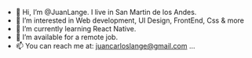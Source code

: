 - 👋 Hi, I’m @JuanLange. I live in San Martin de los Andes.
- 👀 I’m interested in Web development, UI Design, FrontEnd, Css & more
- 🌱 I’m currently learning React Native.
- 🤝 I’m available for a remote job.
- 📫 You can reach me at: juancarloslange@gmail.com ...

<!---
JuanLange/JuanLange is a ✨ special ✨ repository because its `README.md` (this file) appears on your GitHub profile.
You can click the Preview link to take a look at your changes.
--->
